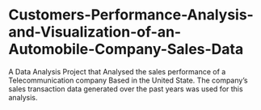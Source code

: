 # Customers-Performance-Analysis-and-Visualization-of-an-Automobile-Company-Sales-Data
 A Data Analysis Project that Analysed  the sales performance of a Telecommunication  company Based in the United State. The company’s sales transaction data generated over the past years was used for this analysis.
